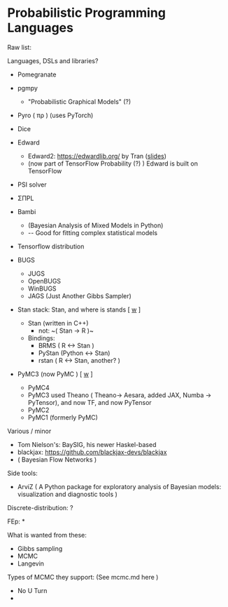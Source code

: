 # Probabilistic Programming Languages

Raw list:

Languages, DSLs and libraries?

* Pomegranate
* pgmpy
   * "Probabilistic Graphical Models" (?)
* Pyro  ( πρ ) (uses PyTorch)
* Dice
* Edward
   * Edward2: https://edwardlib.org/ by Tran ([slides](https://docs.google.com/presentation/d/1bTvqHh2kjF0UjxIxM-OWJcATeGrcF1IrVksBzVE7Ss0/edit?resourcekey=0-Hdh487_jFj1eBIGDhktSfA#slide=id.g13dca569543_0_0))
   * (now part of TensorFlow Probability (?) ) Edward is built on TensorFlow
* PSI solver
* ΣΠPL
* Bambi
   * (Bayesian Analysis of Mixed Models in Python)
   * -- Good for fitting complex statistical models


* Tensorflow distribution


* BUGS
   * JUGS
   * OpenBUGS
   * WinBUGS
   * JAGS (Just Another Gibbs Sampler)

* Stan stack: Stan, and where is stands [ [w](https://en.wikipedia.org/wiki/Stan_(software)) ]
   * Stan (written in C++)
      * not:  ~( Stan -> R )~
   * Bindings:
      * BRMS ( R <-> Stan )
      * PyStan (Python <-> Stan)
      * rstan ( R <-> Stan, another? )

* PyMC3 (now PyMC ) [ [w](https://en.wikipedia.org/wiki/PyMC) ]
   * PyMC4
   * PyMC3 used Theano ( Theano-> Aesara, added JAX, Numba -> PyTensor), and now TF, and now PyTensor
   * PyMC2
   * PyMC1 (formerly PyMC)

Various / minor
* Tom Nielson's: BaySIG, his newer Haskel-based
* blackjax: https://github.com/blackjax-devs/blackjax
* ( Bayesian Flow Networks )

Side tools:
* ArviZ ( A Python package for exploratory analysis of Bayesian models: visualization and diagnostic tools )

Discrete-distribution:
?

FEp:
*

What is wanted from these:
* Gibbs sampling
* MCMC
* Langevin


Types of MCMC they support: (See mcmc.md here )
* No U Turn
* 
